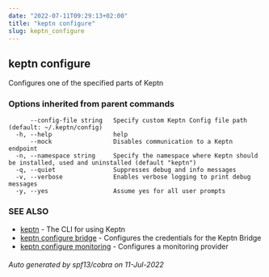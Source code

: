 ```yaml
---
date: "2022-07-11T09:29:13+02:00"
title: "keptn configure"
slug: keptn_configure
---
```

## keptn configure

Configures one of the specified parts of Keptn

### Options inherited from parent commands

```
      --config-file string   Specify custom Keptn Config file path (default: ~/.keptn/config)
  -h, --help                 help
      --mock                 Disables communication to a Keptn endpoint
  -n, --namespace string     Specify the namespace where Keptn should be installed, used and uninstalled (default "keptn")
  -q, --quiet                Suppresses debug and info messages
  -v, --verbose              Enables verbose logging to print debug messages
  -y, --yes                  Assume yes for all user prompts
```

### SEE ALSO

* [keptn](../keptn/)	 - The CLI for using Keptn
* [keptn configure bridge](../keptn_configure_bridge/)	 - Configures the credentials for the Keptn Bridge
* [keptn configure monitoring](../keptn_configure_monitoring/)	 - Configures a monitoring provider

###### Auto generated by spf13/cobra on 11-Jul-2022
